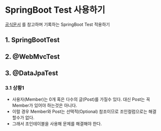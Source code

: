 # SpringBoot Test 사용하기
[공식문서](http://docs.spring.io/spring-boot/docs/current/reference/html/boot-features-testing.html) 를 참고하며 기록하는 SpringBoot Test 적용하기
 
## 1. SpringBootTest

## 2. @WebMvcTest

## 3. @DataJpaTest

### 3.1 상황1
* 사용자(Member)는 0개 혹은 다수의 글(Post)를 가질수 있다. 대신 Post는 꼭 Member가 있어야 하는것은 아니다.
* 이럴 경우 Member와 Post는 선택적(Optional) 참조이므로 조인컬럼으로는 해결할수가 없다.
* 그래서 조인테이블을 사용해 문제를 해결해야 한다.


